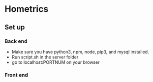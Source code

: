 # Hometrics

## Set up

### Back end
* Make sure you have python3, npm, node, pip3, and mysql installed.
* Run script.sh in the server folder
* go to localhost:PORTNUM on your browser

### Front end
